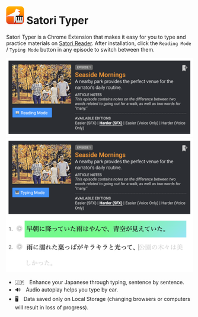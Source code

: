 

# ![icon48](src/icons/icon48.png) Satori Typer

Satori Typer is a Chrome Extension that makes it easy for you to type and practice materials on [Satori Reader](https://www.satorireader.com/). After installation, click the `Reading Mode` / `Typing Mode` button in any episode to switch between them.

![Reading Mode Demo](README-assets/reading-mode.png)
![Typing Mode Demo](README-assets/typing-mode.png)

- 🇯🇵　Enhance your Japanese through typing, sentence by sentence.
- 🔊　Audio autoplay helps you type by ear.
- 🖥　Data saved only on Local Storage (changing browsers or computers will result in loss of progress).

